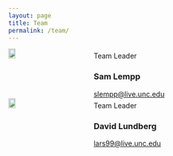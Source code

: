 ```yaml
---
layout: page
title: Team
permalink: /team/
---
```

<div style="width: 100%; display: table;">
  <div style="display: table-row;">
    <div style="width:30%; display:table-cell;">
      <img style="height:30%" src="{{ site.baseurl }}/images/sam_lempp.jpg">
    </div>
    <div style="width:70%;display:table-cell;padding-left:20px">
      Team Leader
      <h3>
        Sam Lempp
      </h3>
      <a href = "mailto: slempp@live.unc.edu">slempp@live.unc.edu</a>
    </div>
  </div>
  <div style="display: table-row;">
    <div style="width:30%; display:table-cell;">
      <img style="height:30%" src="{{ site.baseurl }}/images/sam_lempp.jpg">
    </div>
    <div style="width:70%;display:table-cell;padding-left:20px">
      Team Leader
      <h3>
        David Lundberg
      </h3>
      <a href = "mailto: lars99@live.unc.edu">lars99@live.unc.edu</a>
    </div>
  </div>
</div>
